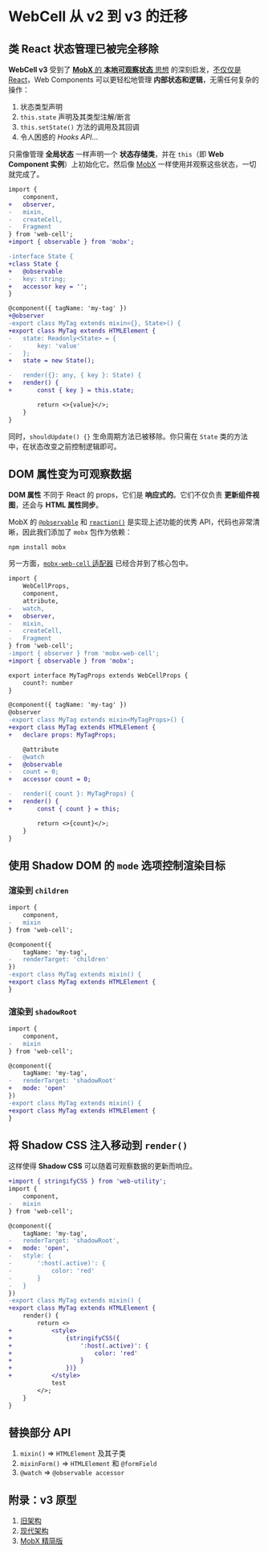 # WebCell 从 v2 到 v3 的迁移

## 类 React 状态管理已被完全移除

**WebCell v3** 受到了 [**MobX** 的 **本地可观察状态** 思想][1] 的深刻启发，[不仅仅是 React][2]，Web Components 可以更轻松地管理 **内部状态和逻辑**，无需任何复杂的操作：

1. 状态类型声明
2. `this.state` 声明及其类型注解/断言
3. `this.setState()` 方法的调用及其回调
4. 令人困惑的 _Hooks API_...

只需像管理 **全局状态** 一样声明一个 **状态存储类**，并在 `this`（即 **Web Component 实例**）上初始化它。然后像 [MobX][3] 一样使用并观察这些状态，一切就完成了。

```diff
import {
    component,
+   observer,
-   mixin,
-   createCell,
-   Fragment
} from 'web-cell';
+import { observable } from 'mobx';

-interface State {
+class State {
+   @observable
-   key: string;
+   accessor key = '';
}

@component({ tagName: 'my-tag' })
+@observer
-export class MyTag extends mixin<{}, State>() {
+export class MyTag extends HTMLElement {
-   state: Readonly<State> = {
-       key: 'value'
-   };
+   state = new State();

-   render({}: any, { key }: State) {
+   render() {
+       const { key } = this.state;

        return <>{value}</>;
    }
}
```

同时，`shouldUpdate() {}` 生命周期方法已被移除。你只需在 `State` 类的方法中，在状态改变之前控制逻辑即可。

## DOM 属性变为可观察数据

**DOM 属性** 不同于 React 的 props，它们是 **响应式的**。它们不仅负责 **更新组件视图**，还会与 **HTML 属性同步**。

MobX 的 [`@observable`][4] 和 [`reaction()`][5] 是实现上述功能的优秀 API，代码也非常清晰，因此我们添加了 `mobx` 包作为依赖：

```shell
npm install mobx
```

另一方面，[`mobx-web-cell` 适配器][6] 已经合并到了核心包中。

```diff
import {
    WebCellProps,
    component,
    attribute,
-   watch,
+   observer,
-   mixin,
-   createCell,
-   Fragment
} from 'web-cell';
-import { observer } from 'mobx-web-cell';
+import { observable } from 'mobx';

export interface MyTagProps extends WebCellProps {
    count?: number
}

@component({ tagName: 'my-tag' })
@observer
-export class MyTag extends mixin<MyTagProps>() {
+export class MyTag extends HTMLElement {
+   declare props: MyTagProps;

    @attribute
-   @watch
+   @observable
-   count = 0;
+   accessor count = 0;

-   render({ count }: MyTagProps) {
+   render() {
+       const { count } = this;

        return <>{count}</>;
    }
}
```

## 使用 Shadow DOM 的 `mode` 选项控制渲染目标

### 渲染到 `children`

```diff
import {
    component,
-   mixin
} from 'web-cell';

@component({
    tagName: 'my-tag',
-   renderTarget: 'children'
})
-export class MyTag extends mixin() {
+export class MyTag extends HTMLElement {
}
```

### 渲染到 `shadowRoot`

```diff
import {
    component,
-   mixin
} from 'web-cell';

@component({
    tagName: 'my-tag',
-   renderTarget: 'shadowRoot'
+   mode: 'open'
})
-export class MyTag extends mixin() {
+export class MyTag extends HTMLElement {
}
```

## 将 Shadow CSS 注入移动到 `render()`

这样使得 **Shadow CSS** 可以随着可观察数据的更新而响应。

```diff
+import { stringifyCSS } from 'web-utility';
import {
    component,
-   mixin
} from 'web-cell';

@component({
    tagName: 'my-tag',
-   renderTarget: 'shadowRoot',
+   mode: 'open',
-   style: {
-       ':host(.active)': {
-           color: 'red'
-       }
-   }
})
-export class MyTag extends mixin() {
+export class MyTag extends HTMLElement {
    render() {
        return <>
+           <style>
+               {stringifyCSS({
+                   ':host(.active)': {
+                       color: 'red'
+                   }
+               })}
+           </style>
            test
        </>;
    }
}
```

## 替换部分 API

1. `mixin()` => `HTMLElement` 及其子类
2. `mixinForm()` => `HTMLElement` 和 `@formField`
3. `@watch` => `@observable accessor`

## 附录：v3 原型

1. [旧架构](https://codesandbox.io/s/web-components-jsx-i7u60?file=/index.tsx)
2. [现代架构](https://codesandbox.io/s/mobx-web-components-pvn9rf?file=/src/WebComponent.ts)
3. [MobX 精简版](https://codesandbox.io/s/mobx-lite-791eg?file=/src/index.ts)

[1]: https://github.com/mobxjs/mobx/blob/mobx4and5/docs/refguide/observer-component.md#local-observable-state-in-class-based-components
[2]: https://fcc-cd.dev/article/translation/3-reasons-why-i-stopped-using-react-setstate/
[3]: https://github.com/mobxjs/mobx/tree/mobx4and5/docs
[4]: https://github.com/mobxjs/mobx/blob/mobx4and5/docs/refguide/observable-decorator.md
[5]: https://github.com/mobxjs/mobx/blob/mobx4and5/docs/refguide/reaction.md
[6]: https://github.com/EasyWebApp/WebCell/tree/v2/MobX
